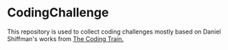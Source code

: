 # CodingChallenge

This repository is used to collect coding challenges mostly based on Daniel Shiffman's works from [The Coding Train.](https://thecodingtrain.com/)
